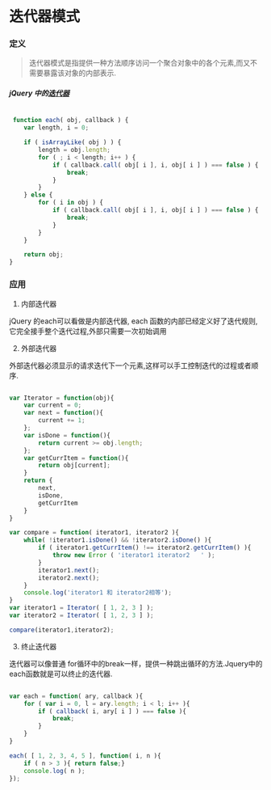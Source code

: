 # 迭代器模式

### 定义

> 迭代器模式是指提供一种方法顺序访问一个聚合对象中的各个元素,而又不需要暴露该对象的内部表示.

##### jQuery 中的[迭代器](https://github.com/jquery/jquery/blob/master/src/core.js#L295)

```js

 function each( obj, callback ) {
    var length, i = 0;

    if ( isArrayLike( obj ) ) {
        length = obj.length;
        for ( ; i < length; i++ ) {
            if ( callback.call( obj[ i ], i, obj[ i ] ) === false ) {
                break;
            }
        }
    } else {
        for ( i in obj ) {
            if ( callback.call( obj[ i ], i, obj[ i ] ) === false ) {
                break;
            }
        }
    }

    return obj;
}

```

### 应用

1. 内部迭代器

jQuery 的each可以看做是内部迭代器, each 函数的内部已经定义好了迭代规则,它完全接手整个迭代过程,外部只需要一次初始调用

2. 外部迭代器

外部迭代器必须显示的请求迭代下一个元素,这样可以手工控制迭代的过程或者顺序.

```js

var Iterator = function(obj){
    var current = 0;
    var next = function(){
        current += 1;
    };
    var isDone = function(){
        return current >= obj.length;
    };
    var getCurrItem = function(){
        return obj[current];
    }
    return {
        next,
        isDone,
        getCurrItem
    }
}

var compare = function( iterator1, iterator2 ){
    while( !iterator1.isDone() && !iterator2.isDone() ){
        if ( iterator1.getCurrItem() !== iterator2.getCurrItem() ){ 
            throw new Error ( 'iterator1 iterator2   ' );
        } 
        iterator1.next(); 
        iterator2.next();
    }
    console.log('iterator1 和 iterator2相等'); 
}
var iterator1 = Iterator( [ 1, 2, 3 ] );
var iterator2 = Iterator( [ 1, 2, 3 ] );

compare(iterator1,iterator2);


```
3. 终止迭代器

迭代器可以像普通 for循环中的break一样，提供一种跳出循环的方法.Jquery中的each函数就是可以终止的迭代器.

```js

var each = function( ary, callback ){
    for ( var i = 0, l = ary.length; i < l; i++ ){
        if ( callback( i, ary[ i ] ) === false ){ 
            break;
        } 
    }
}

each( [ 1, 2, 3, 4, 5 ], function( i, n ){ 
    if ( n > 3 ){ return false;}
    console.log( n );
});

```
